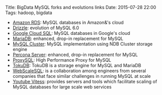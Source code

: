 Title: BigData MySQL forks and evolutions links
Date: 2015-07-28 22:00
Tags: hadoop, bigdata

- [Amazon RDS](http://aws.amazon.com/rds/): MySQL databases in Amazon&'s cloud
- [Drizzle](http://www.drizzle.org/): evolution of MySQL 6.0
- [Google Cloud SQL](https://developers.google.com/cloud-sql/): MySQL databases in Google's cloud
- [MariaDB](https://mariadb.org/): enhanced, drop-in replacement for MySQL
- [MySQL Cluster](http://www.mysql.com/products/cluster/): MySQL implementation using NDB Cluster storage engine
- [Percona Server](http://www.percona.com/software/percona-server): enhanced, drop-in replacement for MySQL
- [ProxySQL](https://github.com/renecannao/proxysql): High Performance Proxy for MySQL
- [TokuDB](http://www.tokutek.com/products/tokudb-for-mysql/): TokuDB is a storage engine for MySQL and MariaDB
- [WebScaleSQL](http://webscalesql.org/): is a collaboration among engineers from several companies that face similar challenges in running MySQL at scale
- [Youtube Vitess](https://github.com/youtube/vitess): provides servers and tools which facilitate scaling of MySQL databases for large scale web services

